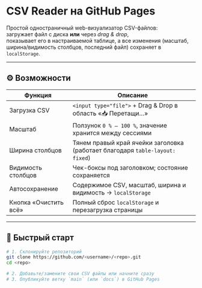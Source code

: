 # CSV Reader на GitHub Pages

Простой одностраничный web-визуализатор CSV-файлов:  
загружает файл с диска **или** через *drag & drop*,  
показывает его в настраиваемой таблице, а все изменения
(масштаб, ширина/видимость столбцов, последний файл) сохраняет в `localStorage`.


---

## ⚙️ Возможности

| Функция | Описание |
|---------|----------|
| Загрузка CSV | `<input type="file">` + Drag & Drop в область «📥 Перетащи…» |
| Масштаб | Ползунок `0 % – 100 %`, значение хранится между сессиями |
| Ширина столбцов | Тянем правый край ячейки заголовка (работает благодаря `table-layout: fixed`) |
| Видимость столбцов | Чек-боксы под заголовком; состояние сохраняется |
| Автосохранение | Содержимое CSV, масштаб, ширина и видимость → `localStorage` |
| Кнопка «Очистить всё» | Полный сброс `localStorage` и перезагрузка страницы |

---

## 🚀 Быстрый старт

```bash
# 1. Склонируйте репозиторий
git clone https://github.com/<username>/<repo>.git
cd <repo>

# 2. Добавьте/замените свои CSV файлы или начните сразу
# 3. Опубликуйте ветку `main` (или `docs`) в GitHub Pages

